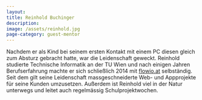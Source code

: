 ```yaml
---
layout:
title: Reinhold Buchinger
description: 
image: /assets/reinhold.jpg
page-category: guest-mentor
---
```


Nachdem er als Kind bei seinem ersten Kontakt mit einem PC diesen gleich zum Absturz gebracht hatte, war die Leidenschaft geweckt. Reinhold studierte Technische Informatik an der TU Wien und nach einigen Jahren Berufserfahrung machte er sich schließlich 2014 mit <a href="http://www.flowio.at">flowio.at</a> selbständig. Seit dem gilt seine Leidenschaft massgeschneiderte Web- und Appprojekte für seine Kunden umzusetzen. Außerdem ist Reinhold viel in der Natur unterwegs und leitet auch regelmässig Schulprojektwochen.